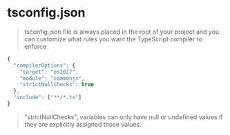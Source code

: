 # tsconfig.json

> tsconfig.json file is always placed in the root of your project and you can customize what rules you want the TypeScript compiler to enforce

```javascript
{
  "compilerOptions": {
    "target": "es2017",
    "module": "commonjs",
    "strictNullChecks": true
  },
  "include": ["**/*.ts"]
}
```

> "strictNullChecks", variables can only have null or undefined values if they are explicitly assigned those values.
